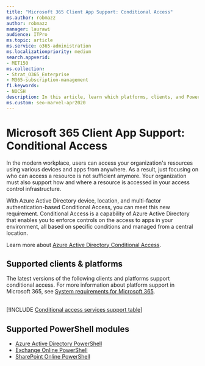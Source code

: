 ```yaml
---
title: "Microsoft 365 Client App Support: Conditional Access"
ms.author: robmazz
author: robmazz
manager: laurawi
audience: ITPro
ms.topic: article
ms.service: o365-administration
ms.localizationpriority: medium
search.appverid:
- MET150
ms.collection: 
- Strat_O365_Enterprise
- M365-subscription-management
f1.keywords:
- NOCSH
description: In this article, learn which platforms, clients, and PowerShell modules support Conditional Access for Microsoft 365.
ms.custom: seo-marvel-apr2020
---
```


# Microsoft 365 Client App Support: Conditional Access

In the modern workplace, users can access your organization's resources using various devices and apps from anywhere. As a result, just focusing on who can access a resource is not sufficient anymore. Your organization must also support how and where a resource is accessed in your access control infrastructure.

With Azure Active Directory device, location, and multi-factor authentication-based Conditional Access, you can meet this new requirement. Conditional Access is a capability of Azure Active Directory that enables you to enforce controls on the access to apps in your environment, all based on specific conditions and managed from a central location.

Learn more about [Azure Active Directory Conditional Access](/azure/active-directory/conditional-access/).

## Supported clients & platforms

The latest versions of the following clients and platforms support conditional access. For more information about platform support in Microsoft 365, see [System requirements for Microsoft 365](/microsoft-365/microsoft-365-and-office-resources).
<br>
<br>

[!INCLUDE [Conditional access services support table](../includes/microsoft-365-client-support-conditional-access-include.md)]

## Supported PowerShell modules

- [Azure Active Directory PowerShell](/powershell/azure/active-directory/overview)
- [Exchange Online PowerShell](/powershell/exchange/exchange-online-powershell)
- [SharePoint Online PowerShell](/powershell/sharepoint/sharepoint-online/connect-sharepoint-online)
